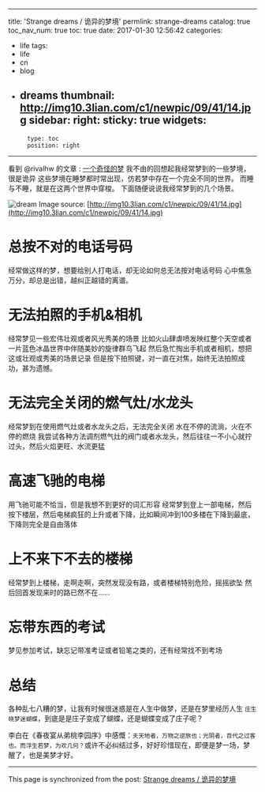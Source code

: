 
---
title: 'Strange dreams / 诡异的梦境'
permlink: strange-dreams
catalog: true
toc_nav_num: true
toc: true
date: 2017-01-30 12:56:42
categories:
- life
tags:
- life
- cn
- blog
- dreams
thumbnail: http://img10.3lian.com/c1/newpic/09/41/14.jpg
sidebar:
    right:
        sticky: true
widgets:
    -
        type: toc
        position: right
---


看到 @rivalhw 的文章 : [一个奇怪的梦](https://steemit.com/dream/@rivalhw/6lqzmr)
我不由的回想起我经常梦到的一些梦境，很是诡异
这些梦境在睡梦都时常出现，仿若梦中存在一个完全不同的世界。
而睡与不睡，就是在这两个世界中穿梭。
下面随便说说我经常梦到的几个场景。

![dream](http://img10.3lian.com/c1/newpic/09/41/14.jpg)
Image source: [http://img10.3lian.com/c1/newpic/09/41/14.jpg](http://img10.3lian.com/c1/newpic/09/41/14.jpg)

# 总按不对的电话号码

经常做这样的梦，想要给别人打电话，却无论如何总无法按对电话号码
心中焦急万分，却总是出错，越纠正越错的离谱。

# 无法拍照的手机&相机

经常梦见一些宏伟壮观或者风光秀美的场景
比如火山肆虐喷发映红整个天空或者一片蓝色冰晶世界中伴随美妙的旋律群鸟飞起
然后急忙掏出手机或者相机，想把这或壮观或秀美的场景记录
但是按下拍照键，对一直在对焦，始终无法拍照成功，甚为遗憾。

# 无法完全关闭的燃气灶/水龙头

经常梦到在使用燃气灶或者水龙头之后，无法完全关闭
水在不停的流淌，火在不停的燃烧
我尝试各种方法调剂燃气灶的阀门或者水龙头，然后往往一不小心就拧过头，然后火焰更旺、水流更猛

# 高速飞驰的电梯

用飞驰可能不恰当，但是我想不到更好的词汇形容
经常梦到登上一部电梯，然后按下楼层，然后电梯疯狂的上升或者下降，比如瞬间冲到100多楼在下降到最底，下降则完全是自由落体

# 上不来下不去的楼梯

经常梦到上楼梯，走啊走啊，突然发现没有路，或者楼梯特别危险，摇摇欲坠
然后回首发现来时的路已然不在......

# 忘带东西的考试

梦见参加考试，缺忘记带准考证或者铅笔之类的，还有经常找不到考场

# 总结

各种乱七八糟的梦，让我有时候很迷惑是在人生中做梦，还是在梦里经历人生
`庄生晓梦迷蝴蝶`，到底是是庄子变成了蝴蝶，还是蝴蝶变成了庄子呢？

李白在《春夜宴从弟桃李园序》中感慨：`夫天地者，万物之逆旅也；光阴者，百代之过客也。而浮生若梦，为欢几何？`或许不必纠结过多，好好珍惜现在，即便是梦一场，梦醒了，也是美梦才好。

- - -

This page is synchronized from the post: [Strange dreams / 诡异的梦境](https://steemit.com/@oflyhigh/strange-dreams)
